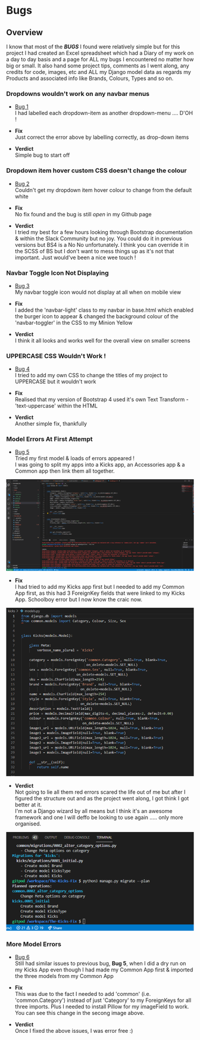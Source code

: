 # Bugs

## Overview
I know that most of the ***BUGS*** I found were relatively simple but for this project I had created an Excel spreadsheet which had a Diary of my work on a day to day basis and a page for ALL my bugs I encountered no matter how big or small. It also hand some project tips, comments as I went along, any credits for code, images, etc and ALL my Django model data as regards my Products and associated info like Brands, Colours, Types and so on.

### **Dropdowns wouldn't work on any navbar menus**

* [Bug 1](https://github.com/RaVeR76/The-Kicks-Fix/issues/1)  
I had labelled each dropdown-item as another dropdown-menu …. D'OH !

* **Fix**  
Just correct the error above by labelling correctly, as drop-down items

* **Verdict**  
Simple bug to start off


### **Dropdown item hover custom CSS doesn't change the colour**

* [Bug 2](https://github.com/RaVeR76/The-Kicks-Fix/issues/2)  
Couldn't get my dropdown item hover colour to change from the default white

* **Fix**  
No fix found and the bug is still *open* in my Github page

* **Verdict**  
I tried my best for a few hours looking through Bootstrap documentation & within the Slack Community but no joy. You could do it in previous versions but BS4 is a No No unfortunately. I think you can override it in the SCSS of BS but I don't want to mess things up as it's not that important. Just would've been a nice wee touch !


### **Navbar Toggle Icon Not Displaying**

* [Bug 3](https://github.com/RaVeR76/The-Kicks-Fix/issues/3)  
My navbar toggle icon would not display at all when on mobile view

* **Fix**  
I added the 'navbar-light' class to my navbar in base.html which enabled the burger icon to appear & changed the background colour of the 'navbar-toggler' in the CSS to my Minion Yellow

* **Verdict**  
I think it all looks and works well for the overall view on smaller screens


### **UPPERCASE CSS Wouldn't Work !**

* [Bug 4](https://github.com/RaVeR76/The-Kicks-Fix/issues/4)  
I tried to add my own CSS to change the titles of my project to UPPERCASE but it wouldn't work

* **Fix**  
Realised that my version of Bootstrap 4 used it's own Text Transform - 'text-uppercase' within the HTML

* **Verdict**  
Another simple fix, thankfully


### **Model Errors At First Attempt**

* [Bug 5](https://github.com/RaVeR76/The-Kicks-Fix/issues/5)  
Tried my first model & loads of errors appeared !  
I was going to split my apps into a Kicks app, an Accessories app & a Common app then link them all together.

![My First Migration](https://github.com/RaVeR76/The-Kicks-Fix/raw/main/docs/screenshots/my-first-migration.png)

* **Fix**  
I had tried to add my Kicks app first but I needed to add my Common App first, as this had 3 ForeignKey fields that were linked to my Kicks App.
Schoolboy error but I now know the craic now.

![My First Migration Fixed](https://github.com/RaVeR76/The-Kicks-Fix/raw/main/docs/screenshots/my-first-migration-fix.png)

* **Verdict**  
Not going to lie all them red errors scared the life out of me but after I figured the structure out and as the project went along, I got think I got better at it.  
I'm not a Django wizard by all means but I think it's an awesome framework and one I will deffo be looking to use again ..... only more organised.

![My Kicks Migration](https://github.com/RaVeR76/The-Kicks-Fix/raw/main/docs/screenshots/kicks-migration.png)


### **More Model Errors**

* [Bug 6](https://github.com/RaVeR76/The-Kicks-Fix/issues/6)  
Still had similar issues to previous bug, **Bug 5**, when I did a dry run on my Kicks App even though I had made my Common App first & imported the three models from my Common App

* **Fix**  
This was due to the fact I needed to add 'common' (i.e. 'common.Category') instead of just 'Category' to my ForeignKeys for all three imports. Plus I needed to install Pillow for my imageField to work. You can see this change in the secong image above.

* **Verdict**  
Once I fixed the above issues, I was error free :)

